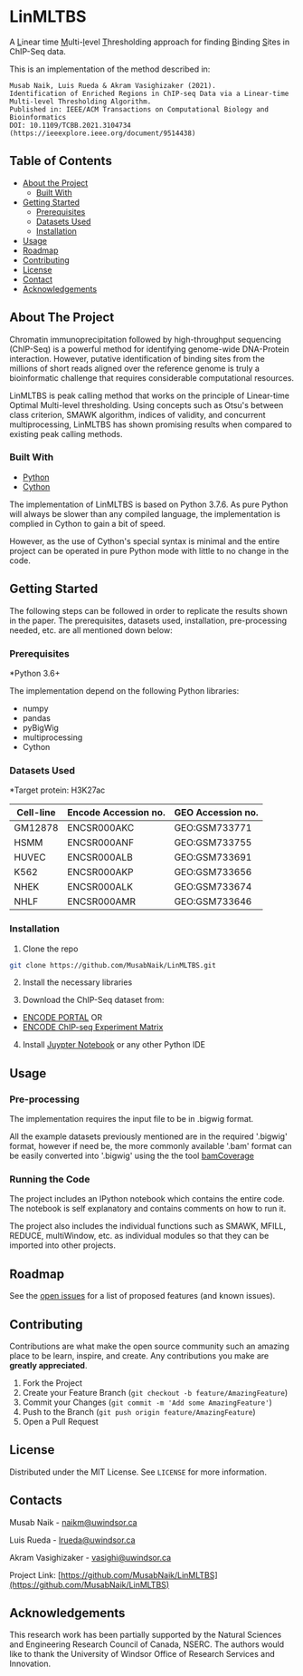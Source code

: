 
# LinMLTBS
A <u>L</u>inear time <u>M</u>ulti-<u>l</u>evel <u>T</u>hresholding approach for finding <u>B</u>inding <u>S</u>ites in ChIP-Seq data.

This is an implementation of the method described in:

```
Musab Naik, Luis Rueda & Akram Vasighizaker (2021).
Identification of Enriched Regions in ChIP-seq Data via a Linear-time Multi-level Thresholding Algorithm.
Published in: IEEE/ACM Transactions on Computational Biology and Bioinformatics
DOI: 10.1109/TCBB.2021.3104734 (https://ieeexplore.ieee.org/document/9514438)
```


<!-- TABLE OF CONTENTS -->
## Table of Contents

* [About the Project](#about-the-project)
  * [Built With](#built-with)
* [Getting Started](#getting-started)
  * [Prerequisites](#prerequisites)
  * [Datasets Used](#datasets-used)
  * [Installation](#installation)
* [Usage](#usage)
* [Roadmap](#roadmap)
* [Contributing](#contributing)
* [License](#license)
* [Contact](#contact)
* [Acknowledgements](#acknowledgements)



<!-- ABOUT THE PROJECT -->
## About The Project

Chromatin immunoprecipitation followed by high-throughput sequencing (ChIP-Seq) is a powerful method for identifying genome-wide DNA-Protein interaction. However, putative identification of binding sites from the millions of short reads aligned over the reference genome is truly a bioinformatic challenge that requires considerable computational resources.

LinMLTBS is peak calling method that works on the principle of Linear-time Optimal Multi-level thresholding. Using concepts such as Otsu's between class criterion, SMAWK algorithm, indices of validity, and concurrent multiprocessing, LinMLTBS has shown promising results when compared to existing peak calling methods. 

### Built With

* [Python](https://www.python.org/)
* [Cython](https://cython.org/)

The implementation of LinMLTBS is based on Python 3.7.6.
As pure Python will always be slower than any compiled language, the implementation is complied in Cython to gain a bit of speed.

However, as the use of Cython's special syntax is minimal and the entire project can be operated in pure Python mode with little to no change in the code.

<!-- GETTING STARTED -->
## Getting Started

The following steps can be followed in order to replicate the results shown in the paper. The prerequisites, datasets used, installation, pre-processing needed, etc. are all mentioned down below:

### Prerequisites
*Python 3.6+

The implementation depend on the following Python libraries:

* numpy
* pandas
* pyBigWig
* multiprocessing
* Cython

### Datasets Used
*Target protein: H3K27ac

| Cell-line 	| Encode Accession no. 	| GEO Accession no. 	|
|-----------	|----------------------	|-------------------	|
| GM12878   	| ENCSR000AKC          	| GEO:GSM733771     	|
| HSMM      	| ENCSR000ANF          	| GEO:GSM733755     	|
| HUVEC     	| ENCSR000ALB          	| GEO:GSM733691     	|
| K562      	| ENCSR000AKP          	| GEO:GSM733656     	|
| NHEK      	| ENCSR000ALK          	| GEO:GSM733674     	|
| NHLF      	| ENCSR000AMR          	| GEO:GSM733646     	|

### Installation

1. Clone the repo
```sh
git clone https://github.com/MusabNaik/LinMLTBS.git
```
2. Install the necessary libraries

3. Download the ChIP-Seq dataset from:
* [ENCODE PORTAL](https://www.encodeproject.org/)
OR
* [ENCODE ChIP-seq Experiment Matrix](https://genome.ucsc.edu/ENCODE/dataMatrix/encodeChipMatrixHuman.html)

4. Install [Juypter Notebook](https://jupyter.org/) or any other Python IDE 


<!-- USAGE EXAMPLES -->
## Usage

### Pre-processing 

The implementation requires the input file to be in .bigwig format.

All the example datasets previously mentioned are in the required '.bigwig' format, however if need be, the more commonly available '.bam' format can be easily converted into '.bigwig' using the the tool [bamCoverage](https://deeptools.readthedocs.io/en/develop/content/tools/bamCoverage.html)

### Running the Code

The project includes an IPython notebook which contains the entire code. The notebook is self explanatory and contains comments on how to run it.

The project also includes the individual functions such as SMAWK, MFILL, REDUCE, multiWindow, etc. as individual modules so that they can be imported into other projects.

<!-- ROADMAP -->
## Roadmap

See the [open issues](https://github.com/MusabNaik/LinMLTBS/issues) for a list of proposed features (and known issues).

<!-- CONTRIBUTING -->
## Contributing

Contributions are what make the open source community such an amazing place to be learn, inspire, and create. Any contributions you make are **greatly appreciated**.

1. Fork the Project
2. Create your Feature Branch (`git checkout -b feature/AmazingFeature`)
3. Commit your Changes (`git commit -m 'Add some AmazingFeature'`)
4. Push to the Branch (`git push origin feature/AmazingFeature`)
5. Open a Pull Request



<!-- LICENSE -->
## License

Distributed under the MIT License. See `LICENSE` for more information.



<!-- CONTACT -->
## Contacts

Musab Naik -  naikm@uwindsor.ca

Luis Rueda - lrueda@uwindsor.ca

Akram Vasighizaker - vasighi@uwindsor.ca

Project Link: [https://github.com/MusabNaik/LinMLTBS](https://github.com/MusabNaik/LinMLTBS)



<!-- ACKNOWLEDGEMENTS -->
## Acknowledgements
This research work has been partially supported by the Natural Sciences and Engineering Research Council of Canada, NSERC. The authors would like to thank the University of Windsor Office of Research Services and Innovation.
